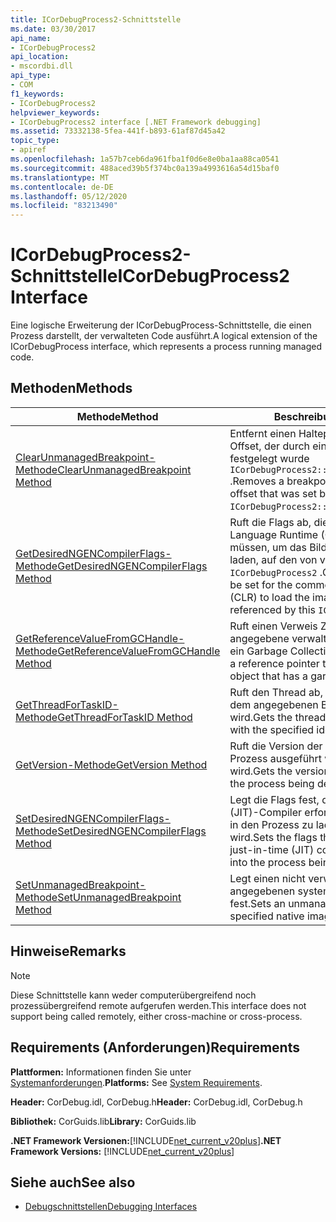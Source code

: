 ```yaml
---
title: ICorDebugProcess2-Schnittstelle
ms.date: 03/30/2017
api_name:
- ICorDebugProcess2
api_location:
- mscordbi.dll
api_type:
- COM
f1_keywords:
- ICorDebugProcess2
helpviewer_keywords:
- ICorDebugProcess2 interface [.NET Framework debugging]
ms.assetid: 73332138-5fea-441f-b893-61af87d45a42
topic_type:
- apiref
ms.openlocfilehash: 1a57b7ceb6da961fba1f0d6e8e0ba1aa88ca0541
ms.sourcegitcommit: 488aced39b5f374bc0a139a4993616a54d15baf0
ms.translationtype: MT
ms.contentlocale: de-DE
ms.lasthandoff: 05/12/2020
ms.locfileid: "83213490"
---
```

# <a name="icordebugprocess2-interface"></a><span data-ttu-id="b716d-102">ICorDebugProcess2-Schnittstelle</span><span class="sxs-lookup"><span data-stu-id="b716d-102">ICorDebugProcess2 Interface</span></span>
<span data-ttu-id="b716d-103">Eine logische Erweiterung der ICorDebugProcess-Schnittstelle, die einen Prozess darstellt, der verwalteten Code ausführt.</span><span class="sxs-lookup"><span data-stu-id="b716d-103">A logical extension of the ICorDebugProcess interface, which represents a process running managed code.</span></span>  
  
## <a name="methods"></a><span data-ttu-id="b716d-104">Methoden</span><span class="sxs-lookup"><span data-stu-id="b716d-104">Methods</span></span>  
  
|<span data-ttu-id="b716d-105">Methode</span><span class="sxs-lookup"><span data-stu-id="b716d-105">Method</span></span>|<span data-ttu-id="b716d-106">Beschreibung</span><span class="sxs-lookup"><span data-stu-id="b716d-106">Description</span></span>|  
|------------|-----------------|  
|[<span data-ttu-id="b716d-107">ClearUnmanagedBreakpoint-Methode</span><span class="sxs-lookup"><span data-stu-id="b716d-107">ClearUnmanagedBreakpoint Method</span></span>](icordebugprocess2-clearunmanagedbreakpoint-method.md)|<span data-ttu-id="b716d-108">Entfernt einen Haltepunkt am angegebenen Offset, der durch einen früheren-Aufrufsatz festgelegt wurde `ICorDebugProcess2::SetUnmanagedBreakpoint` .</span><span class="sxs-lookup"><span data-stu-id="b716d-108">Removes a breakpoint at the specified offset that was set by an earlier call to `ICorDebugProcess2::SetUnmanagedBreakpoint`.</span></span>|  
|[<span data-ttu-id="b716d-109">GetDesiredNGENCompilerFlags-Methode</span><span class="sxs-lookup"><span data-stu-id="b716d-109">GetDesiredNGENCompilerFlags Method</span></span>](icordebugprocess2-getdesiredngencompilerflags-method.md)|<span data-ttu-id="b716d-110">Ruft die Flags ab, die für die Common Language Runtime (CLR) festgelegt werden müssen, um das Bild in den Prozess zu laden, auf den von verwiesen wird `ICorDebugProcess2` .</span><span class="sxs-lookup"><span data-stu-id="b716d-110">Gets the flags that must be set for the common language runtime (CLR) to load the image into the process referenced by this `ICorDebugProcess2`.</span></span>|  
|[<span data-ttu-id="b716d-111">GetReferenceValueFromGCHandle-Methode</span><span class="sxs-lookup"><span data-stu-id="b716d-111">GetReferenceValueFromGCHandle Method</span></span>](icordebugprocess2-getreferencevaluefromgchandle-method.md)|<span data-ttu-id="b716d-112">Ruft einen Verweis Zeiger auf das angegebene verwaltete Objekt ab, das über ein Garbage Collection Handle verfügt.</span><span class="sxs-lookup"><span data-stu-id="b716d-112">Gets a reference pointer to the specified managed object that has a garbage collection handle.</span></span>|  
|[<span data-ttu-id="b716d-113">GetThreadForTaskID-Methode</span><span class="sxs-lookup"><span data-stu-id="b716d-113">GetThreadForTaskID Method</span></span>](icordebugprocess2-getthreadfortaskid-method.md)|<span data-ttu-id="b716d-114">Ruft den Thread ab, in dem die Aufgabe mit dem angegebenen Bezeichner ausgeführt wird.</span><span class="sxs-lookup"><span data-stu-id="b716d-114">Gets the thread upon which the task with the specified identifier is executing.</span></span>|  
|[<span data-ttu-id="b716d-115">GetVersion-Methode</span><span class="sxs-lookup"><span data-stu-id="b716d-115">GetVersion Method</span></span>](icordebugprocess2-getversion-method.md)|<span data-ttu-id="b716d-116">Ruft die Version der CLR ab, auf der der Prozess ausgeführt wird, der debuggt wird.</span><span class="sxs-lookup"><span data-stu-id="b716d-116">Gets the version of the CLR upon which the process being debugged is running.</span></span>|  
|[<span data-ttu-id="b716d-117">SetDesiredNGENCompilerFlags-Methode</span><span class="sxs-lookup"><span data-stu-id="b716d-117">SetDesiredNGENCompilerFlags Method</span></span>](icordebugprocess2-setdesiredngencompilerflags-method.md)|<span data-ttu-id="b716d-118">Legt die Flags fest, die für den Just-in-time (JIT)-Compiler erforderlich sind, um ein Bild in den Prozess zu laden, der gedebuggt wird.</span><span class="sxs-lookup"><span data-stu-id="b716d-118">Sets the flags that are required for the just-in-time (JIT) compiler to load an image into the process being debugged.</span></span>|  
|[<span data-ttu-id="b716d-119">SetUnmanagedBreakpoint-Methode</span><span class="sxs-lookup"><span data-stu-id="b716d-119">SetUnmanagedBreakpoint Method</span></span>](icordebugprocess2-setunmanagedbreakpoint-method.md)|<span data-ttu-id="b716d-120">Legt einen nicht verwalteten Haltepunkt am angegebenen systemeigenen Abbild Offset fest.</span><span class="sxs-lookup"><span data-stu-id="b716d-120">Sets an unmanaged breakpoint at the specified native image offset.</span></span>|  
  
## <a name="remarks"></a><span data-ttu-id="b716d-121">Hinweise</span><span class="sxs-lookup"><span data-stu-id="b716d-121">Remarks</span></span>  
  
> [!NOTE]
> <span data-ttu-id="b716d-122">Diese Schnittstelle kann weder computerübergreifend noch prozessübergreifend remote aufgerufen werden.</span><span class="sxs-lookup"><span data-stu-id="b716d-122">This interface does not support being called remotely, either cross-machine or cross-process.</span></span>  
  
## <a name="requirements"></a><span data-ttu-id="b716d-123">Requirements (Anforderungen)</span><span class="sxs-lookup"><span data-stu-id="b716d-123">Requirements</span></span>  
 <span data-ttu-id="b716d-124">**Plattformen:** Informationen finden Sie unter [Systemanforderungen](../../get-started/system-requirements.md).</span><span class="sxs-lookup"><span data-stu-id="b716d-124">**Platforms:** See [System Requirements](../../get-started/system-requirements.md).</span></span>  
  
 <span data-ttu-id="b716d-125">**Header:** CorDebug.idl, CorDebug.h</span><span class="sxs-lookup"><span data-stu-id="b716d-125">**Header:** CorDebug.idl, CorDebug.h</span></span>  
  
 <span data-ttu-id="b716d-126">**Bibliothek:** CorGuids.lib</span><span class="sxs-lookup"><span data-stu-id="b716d-126">**Library:** CorGuids.lib</span></span>  
  
 <span data-ttu-id="b716d-127">**.NET Framework Versionen:**[!INCLUDE[net_current_v20plus](../../../../includes/net-current-v20plus-md.md)]</span><span class="sxs-lookup"><span data-stu-id="b716d-127">**.NET Framework Versions:** [!INCLUDE[net_current_v20plus](../../../../includes/net-current-v20plus-md.md)]</span></span>  
  
## <a name="see-also"></a><span data-ttu-id="b716d-128">Siehe auch</span><span class="sxs-lookup"><span data-stu-id="b716d-128">See also</span></span>

- [<span data-ttu-id="b716d-129">Debugschnittstellen</span><span class="sxs-lookup"><span data-stu-id="b716d-129">Debugging Interfaces</span></span>](debugging-interfaces.md)
